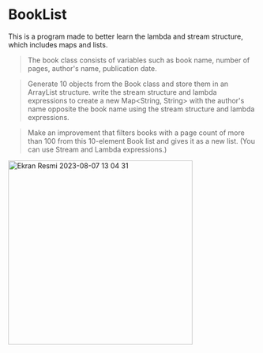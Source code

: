 # BookList
This is a program made to better learn the lambda and stream structure, which includes maps and lists. 


>The book class consists of variables such as book name, number of pages, author's name, publication date.

>Generate 10 objects from the Book class and store them in an ArrayList structure. write the stream structure and lambda expressions to create a new Map<String, String> with the author's name opposite the book name using the stream structure and lambda expressions.

>Make an improvement that filters books with a page count of more than 100 from this 10-element Book list and gives it as a new list. (You can use Stream and Lambda expressions.)





<img width="373" alt="Ekran Resmi 2023-08-07 13 04 31" src="https://github.com/basaknursavas/BookList/assets/89778160/44bfcd48-b682-49d7-bb38-54a4ebef03ab">
